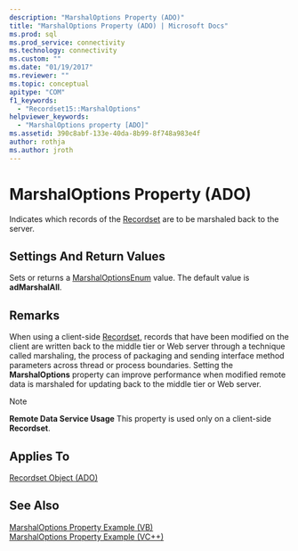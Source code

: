 ```yaml
---
description: "MarshalOptions Property (ADO)"
title: "MarshalOptions Property (ADO) | Microsoft Docs"
ms.prod: sql
ms.prod_service: connectivity
ms.technology: connectivity
ms.custom: ""
ms.date: "01/19/2017"
ms.reviewer: ""
ms.topic: conceptual
apitype: "COM"
f1_keywords: 
  - "Recordset15::MarshalOptions"
helpviewer_keywords: 
  - "MarshalOptions property [ADO]"
ms.assetid: 390c8abf-133e-40da-8b99-8f748a983e4f
author: rothja
ms.author: jroth
---
```

# MarshalOptions Property (ADO)
Indicates which records of the [Recordset](../../../ado/reference/ado-api/recordset-object-ado.md) are to be marshaled back to the server.  
  
## Settings And Return Values  
 Sets or returns a [MarshalOptionsEnum](../../../ado/reference/ado-api/marshaloptionsenum.md) value. The default value is **adMarshalAll**.  
  
## Remarks  
 When using a client-side [Recordset](../../../ado/reference/ado-api/recordset-object-ado.md), records that have been modified on the client are written back to the middle tier or Web server through a technique called marshaling, the process of packaging and sending interface method parameters across thread or process boundaries. Setting the **MarshalOptions** property can improve performance when modified remote data is marshaled for updating back to the middle tier or Web server.  
  
> [!NOTE]
>  **Remote Data Service Usage** This property is used only on a client-side **Recordset**.  
  
## Applies To  
 [Recordset Object (ADO)](../../../ado/reference/ado-api/recordset-object-ado.md)  
  
## See Also  
 [MarshalOptions Property Example (VB)](../../../ado/reference/ado-api/marshaloptions-property-example-vb.md)   
 [MarshalOptions Property Example (VC++)](../../../ado/reference/ado-api/marshaloptions-property-example-vc.md)   

